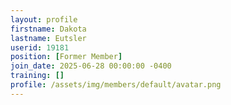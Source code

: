 ```yaml
---
layout: profile
firstname: Dakota
lastname: Eutsler
userid: 19181
position: [Former Member]
join_date: 2025-06-28 00:00:00 -0400
training: []
profile: /assets/img/members/default/avatar.png
---
```


